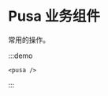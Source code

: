 <!--
 * @Descripttion: 
 * @Author: liugang
 * @Date: 2022-08-21 16:04:03
 * @LastEditors: liugang
 * @LastEditTime: 2022-08-21 22:46:40
-->
# Pusa 业务组件

常用的操作。


:::demo

```vue
<pusa />
```

:::

